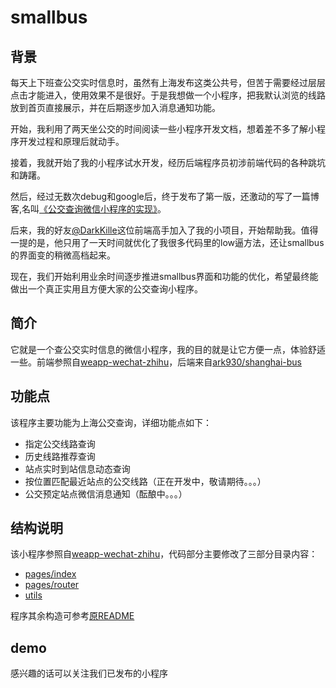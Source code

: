 # smallbus

## 背景
每天上下班查公交实时信息时，虽然有上海发布这类公共号，但苦于需要经过层层点击才能进入，使用效果不是很好。于是我想做一个小程序，把我默认浏览的线路放到首页直接展示，并在后期逐步加入消息通知功能。

开始，我利用了两天坐公交的时间阅读一些小程序开发文档，想着差不多了解小程序开发过程和原理后就动手。

接着，我就开始了我的小程序试水开发，经历后端程序员初涉前端代码的各种跳坑和踌躇。

然后，经过无数次debug和google后，终于发布了第一版，还激动的写了一篇博客,名叫[《公交查询微信小程序的实现》](http://www.xiajunyi.com/pages/p50.html#more)。

后来，我的好友[@DarkKille](https://github.com/DarkKille)这位前端高手加入了我的小项目，开始帮助我。值得一提的是，他只用了一天时间就优化了我很多代码里的low逼方法，还让smallbus的界面变的稍微高档起来。

现在，我们开始利用业余时间逐步推进smallbus界面和功能的优化，希望最终能做出一个真正实用且方便大家的公交查询小程序。

## 简介
它就是一个查公交实时信息的微信小程序，我的目的就是让它方便一点，体验舒适一些。前端参照自[weapp-wechat-zhihu](https://github.com/RebeccaHanjw/weapp-wechat-zhihu)，后端来自[ark930/shanghai-bus](https://github.com/ark930/shanghai-bus)

## 功能点
该程序主要功能为上海公交查询，详细功能点如下：
+ 指定公交线路查询
+ 历史线路推荐查询
+ 站点实时到站信息动态查询
+ 按位置匹配最近站点的公交线路（正在开发中，敬请期待。。。）
+ 公交预定站点微信消息通知（酝酿中。。。）

## 结构说明
 该小程序参照自[weapp-wechat-zhihu](https://github.com/RebeccaHanjw/weapp-wechat-zhihu)，代码部分主要修改了三部分目录内容：
+ [pages/index](https://github.com/xiajunyi/smallbus/tree/master/pages/index)
+ [pages/router](https://github.com/xiajunyi/smallbus/tree/master/pages/router)
+ [utils](https://github.com/xiajunyi/smallbus/tree/master/utils)

程序其余构造可参考[原README](https://github.com/RebeccaHanjw/weapp-wechat-zhihu/blob/master/README.md)

## demo
感兴趣的话可以关注我们已发布的小程序




